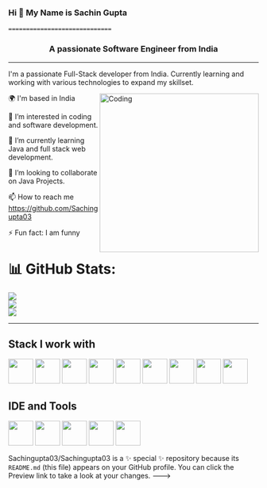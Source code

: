 
### Hi 👋 My Name is Sachin Gupta
    =============================

<h3 align="center">A passionate Software Engineer from India</h3>

--------------------

I'm a passionate Full-Stack developer from India. Currently learning and working with various technologies to expand my skillset.

<img align="right" alt="Coding" width="320" src="https://camo.githubusercontent.com/2366b34bb903c09617990fb5fff4622f3e941349e846ddb7e73df872a9d21233/68747470733a2f2f63646e2e6472696262626c652e636f6d2f75736572732f3733303730332f73637265656e73686f74732f363538313234332f6176656e746f2e676966">


🌍 I'm based in India

👀 I’m interested in coding and software development.

🌱 I’m currently learning Java and full stack web development.

💞️ I’m looking to collaborate on Java Projects.

📫 How to reach me https://github.com/Sachingupta03

⚡ Fun fact: I am funny 

# 📊 GitHub Stats:
![](https://github-readme-stats.vercel.app/api?username=SACHINGUPTA03&theme=dark&hide_border=false&include_all_commits=true&count_private=true)<br/>
![](https://github-readme-streak-stats.herokuapp.com/?user=SACHINGUPTA03&theme=dark&hide_border=false)<br/>
![](https://github-readme-stats.vercel.app/api/top-langs/?username=SACHINGUPTA03&theme=dark&hide_border=false&include_all_commits=true&count_private=true&layout=compact)

---

<!-- Proudly created with GPRM ( https://gprm.itsvg.in ) -->

## Stack I work with
  
<code><img height="50" src="https://cdn.jsdelivr.net/gh/devicons/devicon/icons/java/java-original.svg"></code>
<code><img height="50" src="https://cdn.jsdelivr.net/gh/devicons/devicon/icons/spring/spring-original.svg"></code>
<code><img height="50" src="https://cdn.jsdelivr.net/gh/devicons/devicon/icons/hibernate/hibernate-original.svg"></code>
<code><img height="50" src="https://cdn.jsdelivr.net/gh/devicons/devicon/icons/mongodb/mongodb-original.svg"></code>
<code><img height="50" src="https://cdn.jsdelivr.net/gh/devicons/devicon/icons/mysql/mysql-original.svg"></code>
<code><img height="50" src="https://cdn.jsdelivr.net/gh/devicons/devicon/icons/postgresql/postgresql-original.svg"></code>
<code><img height="50" src="https://cdn.jsdelivr.net/gh/devicons/devicon/icons/html5/html5-original.svg"></code>
<code><img height="50" src="https://cdn.jsdelivr.net/gh/devicons/devicon/icons/css3/css3-original.svg"></code>
<code><img height="50" src="https://cdn.jsdelivr.net/gh/devicons/devicon/icons/javascript/javascript-original.svg"></code>

## IDE and Tools
<code><img height="50" src="https://cdn.jsdelivr.net/gh/devicons/devicon/icons/intellij/intellij-original.svg"></code>
<code><img height="50" src="https://cdn.jsdelivr.net/gh/devicons/devicon/icons/vscode/vscode-original.svg"></code>
<code><img height="50" src="https://cdn.jsdelivr.net/gh/devicons/devicon/icons/eclipse/eclipse-original.svg"></code>
<code><img height="50" src="https://cdn.jsdelivr.net/gh/devicons/devicon/icons/git/git-original.svg"></code>
<code><img height="50" src="https://cdn.jsdelivr.net/gh/devicons/devicon/icons/github/github-original.svg"></code>



Sachingupta03/Sachingupta03 is a ✨ special ✨ repository because its `README.md` (this file) appears on your GitHub profile.
You can click the Preview link to take a look at your changes.
--->
